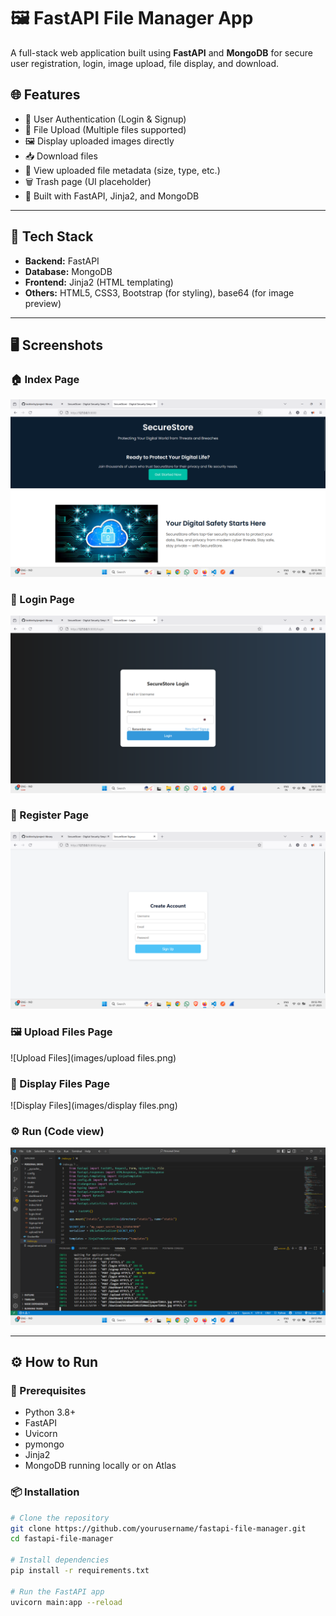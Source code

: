 # 🖼️ FastAPI File Manager App

A full-stack web application built using **FastAPI** and **MongoDB** for secure user registration, login, image upload, file display, and download.

## 🌐 Features

- 🔐 User Authentication (Login & Signup)
- 📁 File Upload (Multiple files supported)
- 🖼️ Display uploaded images directly
- 📥 Download files
- 🧾 View uploaded file metadata (size, type, etc.)
- 🗑️ Trash page (UI placeholder)
- 🧪 Built with FastAPI, Jinja2, and MongoDB

---

## 🚀 Tech Stack

- **Backend:** FastAPI
- **Database:** MongoDB
- **Frontend:** Jinja2 (HTML templating)
- **Others:** HTML5, CSS3, Bootstrap (for styling), base64 (for image preview)

---

## 🖥️ Screenshots

### 🏠 Index Page
![Index](images/index.png)

### 🔐 Login Page
![Login](images/login.png)

### 📝 Register Page
![Register](images/register.png)

### 🖼️ Upload Files Page
![Upload Files](images/upload files.png)

### 📂 Display Files Page
![Display Files](images/display files.png)

### ⚙️ Run (Code view)
![Run](images/run.png)

---

## ⚙️ How to Run

### 🔧 Prerequisites

- Python 3.8+
- FastAPI
- Uvicorn
- pymongo
- Jinja2
- MongoDB running locally or on Atlas

### 📦 Installation

```bash
# Clone the repository
git clone https://github.com/yourusername/fastapi-file-manager.git
cd fastapi-file-manager

# Install dependencies
pip install -r requirements.txt

# Run the FastAPI app
uvicorn main:app --reload
